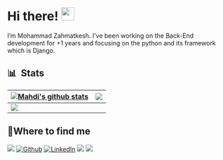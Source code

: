 
<h1>Hi there! <img  src="https://emojis.slackmojis.com/emojis/images/1531849430/4246/blob-sunglasses.gif?1531849430"  width="30"/> </h1>

I’m Mohammad Zahmatkesh. I’ve been working on the Back-End development for +1 years and focusing on the python and its framework which is Django.





## 📊 &nbsp;Stats

| <a  href="https://github.com/MsnzmT"><img  align="center"  src="https://github-readme-stats.vercel.app/api?username=MsnzmT&show_icons=true&include_all_commits=true&theme=react&hide_border=true"  alt="Mahdi's github stats" /></a> | <a  href="https://github.com/MsnzmT"><img  align="center"  src="https://github-readme-stats.vercel.app/api/top-langs/?username=MsnzmT&layout=compact&theme=react&hide_border=true" /></a> |
| ------------- | ------------- |
| <a  href="https://github.com/MsnzmT"><img  src="https://github-readme-streak-stats.herokuapp.com/?user=MsnzmT&theme=react&hide_border=true&count_private=true&bg_color=0d1116&title_color=ce09ec&text_color=a4aacb&icon_color=007ec6" /></a> |

<h2>📍Where to find me</h2>

<p>
<a  href="mailto:msn.zmt81@gmail.com"><img  src="https://img.shields.io/badge/gmail-%23D14836.svg?&style=for-the-badge&logo=gmail&logoColor=white" /></a>
<a  href="https://github.com/MsnzmT"  target="_blank"><img  alt="Github"  src="https://img.shields.io/badge/GitHub-%2312100E.svg?&style=for-the-badge&logo=Github&logoColor=white" /></a>  <a  href="https://www.linkedin.com/in/MsnzmT"  target="_blank"><img  alt="LinkedIn"  src="https://img.shields.io/badge/linkedin-%230077B5.svg?&style=for-the-badge&logo=linkedin&logoColor=white" /></a>  <a  href="https://www.instagram.com/mohamadzahmtkesh/"  target="_blank"><img
src="https://img.shields.io/badge/Instagram-%23D16?style=for-the-badge&labelColor=black&logo=instagram" /></a>
<a  href="https://t.me/MsnzmT"><img  src="https://img.shields.io/badge/telegram-blue.svg?&style=for-the-badge&logo=telegram&logoColor=blue" /></a>


</p>
